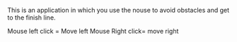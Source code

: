 This is an application in which you use the   nouse to avoid obstacles and get to the finish line.

Mouse left click = Move left
Mouse Right click= move right